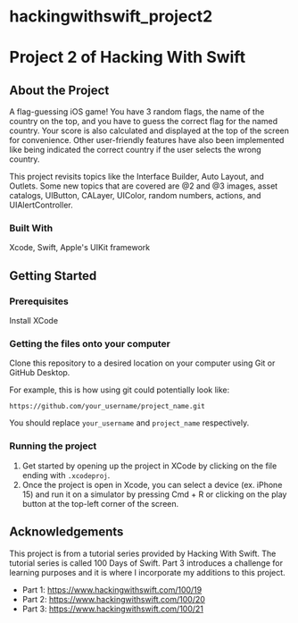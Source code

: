 # hackingwithswift_project2

# Project 2 of Hacking With Swift

## About the Project

A flag-guessing iOS game! You have 3 random flags, the name of the country on the top, and you have to guess the correct flag for the named country. Your score is also calculated and displayed at the top of the screen for convenience. Other user-friendly features have also been implemented like being indicated the correct country if the user selects the wrong country.

This project revisits topics like the Interface Builder, Auto Layout, and Outlets. Some new topics that are covered are @2 and @3 images, asset catalogs, UIButton, CALayer, UIColor, random numbers, actions, and UIAlertController.

### Built With

Xcode, Swift, Apple's UIKit framework

## Getting Started

### Prerequisites

Install XCode

### Getting the files onto your computer

Clone this repository to a desired location on your computer using Git or GitHub Desktop. 

For example, this is how using git could potentially look like: 
```
https://github.com/your_username/project_name.git
```

You should replace `your_username` and `project_name` respectively.

### Running the project

1. Get started by opening up the project in XCode by clicking on the file ending with `.xcodeproj`.
2. Once the project is open in Xcode, you can select a device (ex. iPhone 15) and run it on a simulator by pressing Cmd + R or clicking on the play button at the top-left corner of the screen.

## Acknowledgements

This project is from a tutorial series provided by Hacking With Swift. The tutorial series is called 100 Days of Swift. Part 3 introduces a challenge for learning purposes and it is where I incorporate my additions to this project.

- Part 1: https://www.hackingwithswift.com/100/19
- Part 2: https://www.hackingwithswift.com/100/20
- Part 3: https://www.hackingwithswift.com/100/21
